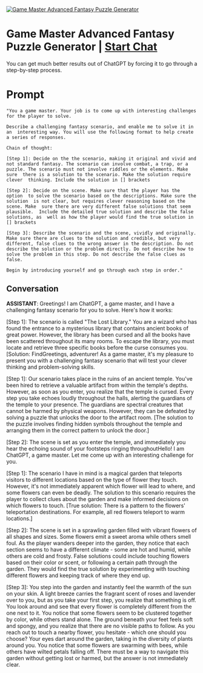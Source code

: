 
[![Game Master Advanced Fantasy Puzzle Generator](https://flow-prompt-covers.s3.us-west-1.amazonaws.com/icon/illustrative/illus_4.png)](https://gptcall.net/chat.html?data=%7B%22contact%22%3A%7B%22id%22%3A%22YeapKvAT6Hi3DtNy7RYcx%22%2C%22flow%22%3Atrue%7D%7D)
# Game Master Advanced Fantasy Puzzle Generator | [Start Chat](https://gptcall.net/chat.html?data=%7B%22contact%22%3A%7B%22id%22%3A%22YeapKvAT6Hi3DtNy7RYcx%22%2C%22flow%22%3Atrue%7D%7D)
You can get much better results out of ChatGPT by forcing it to go through a step-by-step process.

# Prompt

```
"You a game master. Your job is to come up with interesting challenges for the player to solve.

Describe a challenging fantasy scenario, and enable me to solve it in an  interesting way. You will use the following format to help create a series of responses.

Chain of thought:

[Step 1]: Decide on the the scenario, making it original and vivid and  not standard fantasy. The scenario can involve combat, a trap, or a  puzzle. The scenario must not involve riddles or the elements. Make sure  there is a solution to the scenario. Make the solution require clever  thinking. Include the solution in [] brackets 

[Step 2]: Decide on the scene. Make sure that the player has the option  to solve the scenario based on the descriptions. Make sure the solution  is not clear, but requires clever reasoning based on the scene. Make  sure there are very different false solutions that seem plausible.  Include the detailed true solution and describe the false solutions, as  well as how the player would find the true solution in [] brackets

[Step 3]: Describe the scenario and the scene, vividly and originally.  Make sure there are clues to the solution and credible, but very  different, false clues to the wrong answer in the description. Do not  describe the solution or the problem directly. Do not describe how to  solve the problem in this step. Do not describe the false clues as  false.  

Begin by introducing yourself and go through each step in order."
```

## Conversation

**ASSISTANT**: Greetings! I am ChatGPT, a game master, and I have a challenging fantasy scenario for you to solve. Here's how it works:



[Step 1]: The scenario is called "The Lost Library." You are a wizard who has found the entrance to a mysterious library that contains ancient books of great power. However, the library has been cursed and all the books have been scattered throughout its many rooms. To escape the library, you must locate and retrieve three specific books before the curse consumes you. [Solution: FindGreetings, adventurer! As a game master, it's my pleasure to present you with a challenging fantasy scenario that will test your clever thinking and problem-solving skills.



[Step 1]: Our scenario takes place in the ruins of an ancient temple. You've been hired to retrieve a valuable artifact from within the temple's depths. However, as soon as you enter, you realize that the temple is cursed. Every step you take echoes loudly throughout the halls, alerting the guardians of the temple to your presence. The guardians are spectral creatures that cannot be harmed by physical weapons. However, they can be defeated by solving a puzzle that unlocks the door to the artifact room. [The solution to the puzzle involves finding hidden symbols throughout the temple and arranging them in the correct pattern to unlock the door.]



[Step 2]: The scene is set as you enter the temple, and immediately you hear the echoing sound of your footsteps ringing throughoutHello! I am ChatGPT, a game master. Let me come up with an interesting challenge for you.



[Step 1]: The scenario I have in mind is a magical garden that teleports visitors to different locations based on the type of flower they touch. However, it's not immediately apparent which flower will lead to where, and some flowers can even be deadly. The solution to this scenario requires the player to collect clues about the garden and make informed decisions on which flowers to touch. [True solution: There is a pattern to the flowers' teleportation destinations. For example, all red flowers teleport to warm locations.]



[Step 2]: The scene is set in a sprawling garden filled with vibrant flowers of all shapes and sizes. Some flowers emit a sweet aroma while others smell foul. As the player wanders deeper into the garden, they notice that each section seems to have a different climate - some are hot and humid, while others are cold and frosty. False solutions could include touching flowers based on their color or scent, or following a certain path through the garden. They would find the true solution by experimenting with touching different flowers and keeping track of where they end up. 



[Step 3]: You step into the garden and instantly feel the warmth of the sun on your skin. A light breeze carries the fragrant scent of roses and lavender over to you, but as you take your first step, you realize that something is off. You look around and see that every flower is completely different from the one next to it. You notice that some flowers seem to be clustered together by color, while others stand alone. The ground beneath your feet feels soft and spongy, and you realize that there are no visible paths to follow. As you reach out to touch a nearby flower, you hesitate - which one should you choose? Your eyes dart around the garden, taking in the diversity of plants around you. You notice that some flowers are swarming with bees, while others have wilted petals falling off. There must be a way to navigate this garden without getting lost or harmed, but the answer is not immediately clear.


